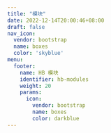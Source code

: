 ```yaml
---
title: "模块"
date: 2022-12-14T20:00:46+08:00
draft: false
nav_icon:
  vendor: bootstrap
  name: boxes
  color: 'skyblue'
menu:
  footer:
    name: HB 模块
    identifier: hb-modules
    weight: 20
    params:
      icon:
        vendor: bootstrap
        name: boxes
        color: darkblue
---
```

